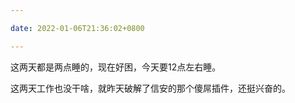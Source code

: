 ```yaml
---

date: 2022-01-06T21:36:02+0800

---
```


这两天都是两点睡的，现在好困，今天要12点左右睡。

这两天工作也没干啥，就昨天破解了信安的那个傻屌插件，还挺兴奋的。
